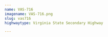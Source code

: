 ```yaml
---
name: VAS-716
imagename: VAS-716.png
slug: vas716
highwaytype: Virginia State Secondary Highway

---
```

